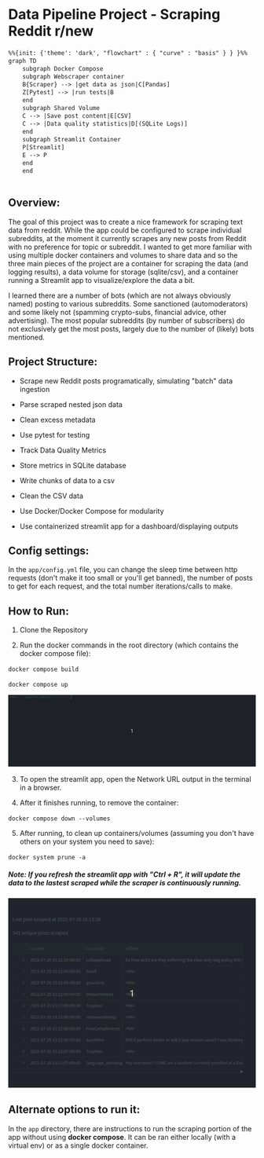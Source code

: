 # Data Pipeline Project - Scraping Reddit r/new

```mermaid
%%{init: {'theme': 'dark', "flowchart" : { "curve" : "basis" } } }%%
graph TD
    subgraph Docker Compose
    subgraph Webscraper container
    B{Scraper} --> |get data as json|C[Pandas]
    Z[Pytest] --> |run tests|B
    end
    subgraph Shared Volume
    C --> |Save post content|E[CSV]
    C --> |Data quality statistics|D[(SQLite Logs)]
    end
    subgraph Streamlit Container
    P[Streamlit]
    E --> P
    end
    end
    
```

## Overview:

The goal of this project was to create a nice framework for scraping text data from reddit. While the app could be configured to scrape individual subreddits, at the moment it currently scrapes any new posts from Reddit with no preference for topic or subreddit. I wanted to get more familiar with using multiple docker containers and volumes to share data and so the three main pieces of the project are a container for scraping the data (and logging results), a data volume for storage (sqlite/csv), and a container running a Streamlit app to visualize/explore the data a bit.

I learned there are a number of bots (which are not always obviously named) posting to various subreddits. Some sanctioned (automoderators) and some likely not (spamming crypto-subs, financial advice, other advertising). The most popular subreddits (by number of subscribers) do not exclusively get the most posts, largely due to the number of (likely) bots mentioned.


## Project Structure:

- Scrape new Reddit posts programatically, simulating "batch" data ingestion

- Parse scraped nested json data

- Clean excess metadata

- Use pytest for testing

- Track Data Quality Metrics

- Store metrics in SQLite database

- Write chunks of data to a csv

- Clean the CSV data

- Use Docker/Docker Compose for modularity

- Use containerized streamlit app for a dashboard/displaying outputs

## Config settings:

In the `app/config.yml` file, you can change the sleep time between http requests (don't make it too small or you'll get banned), the number of posts to get for each request, and the total number iterations/calls to make.

## How to Run:

1. Clone the Repository

2. Run the docker commands in the root directory (which contains the docker compose file):

`docker compose build`

`docker compose up`

![](images/dck_compose.gif)

3. To open the streamlit app, open the Network URL output in the terminal in a browser.

4. After it finishes running, to remove the container:

`docker compose down --volumes`

5. After running, to clean up containers/volumes (assuming you don't have others on your system you need to save):

`docker system prune -a`

##### Note: If you refresh the streamlit app with "Ctrl + R", it will update the data to the lastest scraped while the scraper is continuously running.

![](images/st_refresh.gif)

## Alternate options to run it:

In the `app` directory, there are instructions to run the scraping portion of the app without using **docker compose**. It can be ran either locally (with a virtual env) or as a single docker container. 